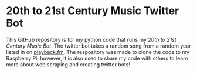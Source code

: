 # 20th to 21st Century Music Twitter Bot
This GitHub repository is for my python code that runs my *20th to 21st Century Music Bot*. The twitter bot takes a random song from a random year listed in on [playback.fm](https://playback.fm/). The respository was made to clone the code to my Raspberry Pi; however, it is also used to share my code with others to learn more about web scraping and creating twitter bots!
